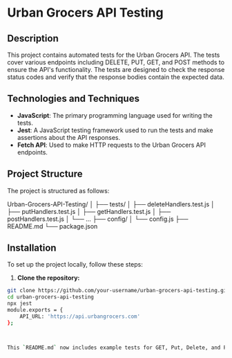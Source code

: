 # Urban Grocers API Testing

## Description

This project contains automated tests for the Urban Grocers API. The tests cover various endpoints including DELETE, PUT, GET, and POST methods to ensure the API's functionality. The tests are designed to check the response status codes and verify that the response bodies contain the expected data.

## Technologies and Techniques

- **JavaScript**: The primary programming language used for writing the tests.
- **Jest**: A JavaScript testing framework used to run the tests and make assertions about the API responses.
- **Fetch API**: Used to make HTTP requests to the Urban Grocers API endpoints.

## Project Structure

The project is structured as follows:

Urban-Grocers-API-Testing/
│
├── tests/
│ ├── deleteHandlers.test.js
│ ├── putHandlers.test.js
│ ├── getHandlers.test.js
│ ├── postHandlers.test.js
│ └── ...
├── config/
│ └── config.js
├── README.md
└── package.json


## Installation

To set up the project locally, follow these steps:

1. **Clone the repository:**

```sh
git clone https://github.com/your-username/urban-grocers-api-testing.git
cd urban-grocers-api-testing
npx jest
module.exports = {
	API_URL: 'https://api.urbangrocers.com'
};



This `README.md` now includes example tests for GET, Put, Delete, and POST methods, providing a comprehensive guide for all the HTTP methods you are testing in your project. Adjust the expected response bodies in the examples to match the actual responses from your API.
